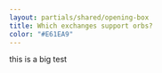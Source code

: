```yaml
---
layout: partials/shared/opening-box
title: Which exchanges support orbs?
color: "#E61EA9"
---
```


this is a big test
